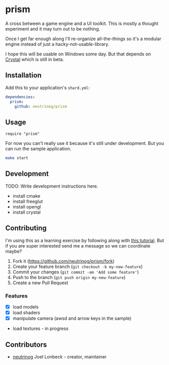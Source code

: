 # prism

A cross between a game engine and a UI toolkit.
This is mostly a thought experiment and it may turn out to be nothing.

Once I get far enough along I'll re-organize all-the-things so it's a modular engine instead of just a hacky-not-usable-library.

I hope this will be usable on Windows some day. But that depends on [Crystal](https://github.com/crystal-lang/crystal/wiki/Platform-Support) which is still in beta.

## Installation

Add this to your application's `shard.yml`:

```yaml
dependencies:
  prism:
    github: neutrinog/prism
```

## Usage

```crystal
require "prism"
```
For now you can't really use it because it's still under development. But you can run the sample application.

```bash
make start
```

## Development

TODO: Write development instructions here.

- install cmake
- install freeglut
- install opengl
- install crystal

## Contributing

I'm using this as a learning exercise by following along with [this tutorial](https://www.youtube.com/watch?v=ss3AnSxJ2X8&list=PLEETnX-uPtBXP_B2yupUKlflXBznWIlL5&index=1). But if you are super interested send me a message so we can coordinate maybe?

1. Fork it (<https://github.com/neutrinog/prism/fork>)
2. Create your feature branch (`git checkout -b my-new-feature`)
3. Commit your changes (`git commit -am 'Add some feature'`)
4. Push to the branch (`git push origin my-new-feature`)
5. Create a new Pull Request

### Features

- [x] load models
- [x] load shaders
- [x] manipulate camera (awsd and arrow keys in the sample)
- load textures - in progress


## Contributors

- [neutrinog](https://github.com/neutrinog) Joel Lonbeck - creator, maintainer
